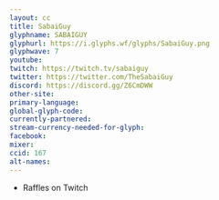 ```yaml
---
layout: cc
title: SabaiGuy
glyphname: SABAIGUY
glyphurl: https://i.glyphs.wf/glyphs/SabaiGuy.png
glyphwave: 7
youtube: 
twitch: https://twitch.tv/sabaiguy
twitter: https://twitter.com/TheSabaiGuy
discord: https://discord.gg/Z6CmDWW
other-site: 
primary-language: 
global-glyph-code: 
currently-partnered: 
stream-currency-needed-for-glyph: 
facebook: 
mixer: 
ccid: 167
alt-names: 
---
```

* Raffles on Twitch
